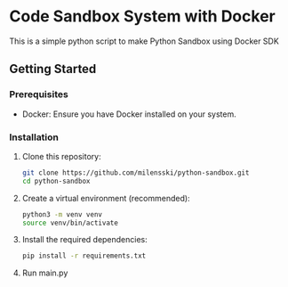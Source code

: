 # Code Sandbox System with Docker

This is a simple python script to make Python Sandbox using Docker SDK

## Getting Started

### Prerequisites

- Docker: Ensure you have Docker installed on your system.

### Installation

1. Clone this repository:
   ```sh
   git clone https://github.com/milensski/python-sandbox.git
   cd python-sandbox

2. Create a virtual environment (recommended):
   ```sh 
   python3 -m venv venv
   source venv/bin/activate

3. Install the required dependencies:
   ```sh
   pip install -r requirements.txt
   
4. Run main.py
